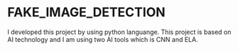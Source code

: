 # FAKE_IMAGE_DETECTION
I developed this project by using python languange. This project is based on AI technology and I am using two AI tools which is CNN and ELA.
